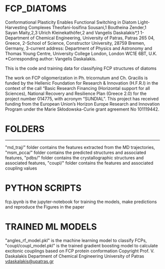 # FCP_DIATOMS
Conformational Plasticity Enables Functional Switching in Diatom Light-Harvesting Complexes
Theofani-Iosifina Sousani,1 Boutheina Zender,1 Sayan Maity,2,3 Ulrich Kleinekathöfer,2 and Vangelis Daskalakis*,1
1-Department of Chemical Engineering, University of Patras, Patras 265 04, Greece, 
2-School of Science, Constructor University, 28759 Bremen, Germany,
3-current address: Department of Physics and Astronomy and Thomas Young Centre, University College London, London WC1E 6BT, U.K.
*Corresponding author: Vangelis Daskalakis.

This is the code and training data for classifying FCP structures of diatoms

The work on FCP oligomerization in Ph. tricornutum and Ch. Gracilis is funded by the Hellenic
Foundation for Research & Innovation (H.F.R.I) in the context of the call “Basic Research
Financing (Horizontal support for all Sciences), National Recovery and Resilience Plan
(Greece 2.0) for the project number 014775, with acronym “SUNDIAL”.
This project has received funding from the European Union’s Horizon Europe Research and
Innovation Program under the Marie Skłodowska-Curie grant agreement No 101119442.

# FOLDERS
----------------------------------------------------------------------------
"md_traj/" folder contains the features extracted from the MD trajectories, 
"msm_pcca/" folder contains the predicted structures and associated features, 
"pdbs/" folder contains the crystallographic structures and associated features, 
"coupl/" folder contains the features and associated coupling values
# PYTHON SCRIPTS
fcp.ipynb is the jupyter-notebook for training the models, make predictions and reproduce the Figures in the paper
# TRAINED ML MODELS
"angles_rf_model.pkl" is the machine learning model to classify FCPs, "coupl/coupl_model.pkl" is the trained gradient boosting model to calculate excitonic couplings based on FCP protein conformation
Copyright
Prof. V. Daskalakis
Department of Chemical Engineering
University of Patras
vdaskalakis@upatras.gr
